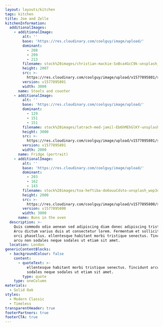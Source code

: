 ```yaml
---
layout: layouts/kitchen
tags: kitchen
title: Joe and Zelle
kitchenInformation:
  additionalImages:
    - additionalImage:
        alt: ''
        base: 'https://res.cloudinary.com/coolguy/image/upload/'
        dominant:
          - 208
          - 209
          - 213
        filename: stock%20images/christian-mackie-SxBca4GcC9k-unsplash_kxyi8y.jpg
        height: 2007
        src: >-
          https://res.cloudinary.com/coolguy/image/upload/v1577895801/stock%20images/christian-mackie-SxBca4GcC9k-unsplash_kxyi8y.jpg
        version: v1577895801
        width: 3000
      name: Stools and counter
    - additionalImage:
        alt: ''
        base: 'https://res.cloudinary.com/coolguy/image/upload/'
        dominant:
          - 129
          - 151
          - 151
        filename: stock%20images/latrach-med-jamil-Eb6hMEhGlKY-unsplash_gbwmue.jpg
        height: 3000
        src: >-
          https://res.cloudinary.com/coolguy/image/upload/v1577895801/stock%20images/latrach-med-jamil-Eb6hMEhGlKY-unsplash_gbwmue.jpg
        version: v1577895801
        width: 2000
      name: Fridge (portrait)
    - additionalImage:
        alt: ''
        base: 'https://res.cloudinary.com/coolguy/image/upload/'
        dominant:
          - 203
          - 162
          - 143
        filename: stock%20images/toa-heftiba-do6ouuCdsto-unsplash_wop3u2.jpg
        height: 2000
        src: >-
          https://res.cloudinary.com/coolguy/image/upload/v1577895800/stock%20images/toa-heftiba-do6ouuCdsto-unsplash_wop3u2.jpg
        version: v1577895800
        width: 3000
      name: Buns in the oven
  description: >-
    Quis commodo odio aenean sed adipiscing diam donec adipiscing tristique.
    Arcu dictum varius duis at consectetur lorem. Fermentum et sollicitudin ac
    orci phasellus. ellentesque habitant morbi tristique senectus. Tincidunt
    arcu non sodales neque sodales ut etiam sit amet.
  location: London
genericContentBlocks:
  - backgroundColour: false
    content:
      - quoteText: >-
          ellentesque habitant morbi tristique senectus. Tincidunt arcu non
          sodales neque sodales ut etiam sit amet.
        type: quote
    type: oneColumn
materials:
  - Solid Oak
styles:
  - Modern Classic
  - Timeless
transparentHeader: true
footerPartners: true
footerCTA: true
---
```

